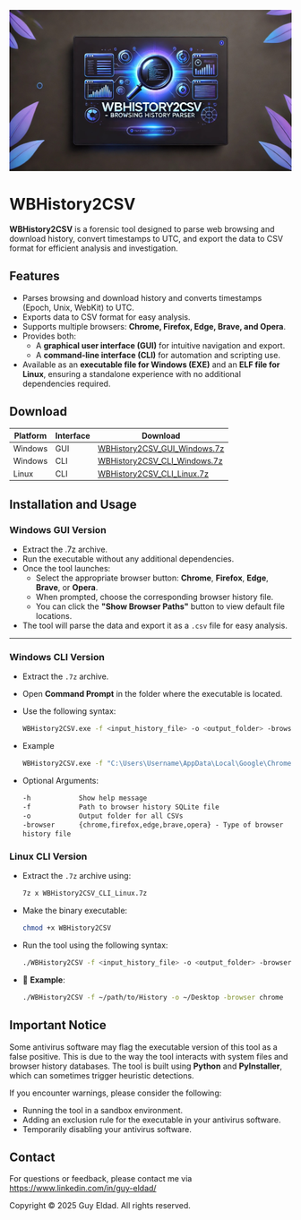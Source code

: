 <p align="center">
  <img src="WBHistory2CSV.jpg" alt="WBHistory2CSV Banner" width="850">
</p>

# WBHistory2CSV

**WBHistory2CSV** is a forensic tool designed to parse web browsing and download history, convert timestamps to UTC, and export the data to CSV format for efficient analysis and investigation.

## Features
- Parses browsing and download history and converts timestamps (Epoch, Unix, WebKit) to UTC.
- Exports data to CSV format for easy analysis.
- Supports multiple browsers: **Chrome, Firefox, Edge, Brave, and Opera**.
- Provides both:
  - A **graphical user interface (GUI)** for intuitive navigation and export.
  - A **command-line interface (CLI)** for automation and scripting use.
- Available as an **executable file for Windows (EXE)** and an **ELF file for Linux**, ensuring a standalone experience with no additional dependencies required.

## Download

| Platform | Interface | Download |
|----------|-----------|----------|
| Windows  | GUI       | [WBHistory2CSV_GUI_Windows.7z](./WBHistory2CSV_GUI_Windows.7z) |
| Windows  | CLI       | [WBHistory2CSV_CLI_Windows.7z](./WBHistory2CSV_CLI_Windows.7z) |
| Linux    | CLI       | [WBHistory2CSV_CLI_Linux.7z](./WBHistory2CSV_CLI_Linux.7z) |


## Installation and Usage

### Windows GUI Version
- Extract the .7z archive.
- Run the executable without any additional dependencies.
- Once the tool launches:
  - Select the appropriate browser button: **Chrome**, **Firefox**, **Edge**, **Brave**, or **Opera**.
  - When prompted, choose the corresponding browser history file.
  - You can click the **"Show Browser Paths"** button to view default file locations.
- The tool will parse the data and export it as a `.csv` file for easy analysis.

---

### Windows CLI Version
- Extract the `.7z` archive.
- Open **Command Prompt** in the folder where the executable is located.
- Use the following syntax:

  ```bash
  WBHistory2CSV.exe -f <input_history_file> -o <output_folder> -browser <chrome|firefox|edge|brave|opera>
  ```
- Example

  ```bash
  WBHistory2CSV.exe -f "C:\Users\Username\AppData\Local\Google\Chrome\User Data\Default\History" -o "C:\Users\Username\Desktop" -browser chrome
  ```
  
- Optional Arguments:
  ```
  -h            Show help message  
  -f            Path to browser history SQLite file  
  -o            Output folder for all CSVs  
  -browser      {chrome,firefox,edge,brave,opera} - Type of browser history file
  ```
  
### Linux CLI Version
- Extract the `.7z` archive using:
  ```bash
  7z x WBHistory2CSV_CLI_Linux.7z
  ```
- Make the binary executable:
  ```bash
  chmod +x WBHistory2CSV
  ```
- Run the tool using the following syntax:

  ```bash
  ./WBHistory2CSV -f <input_history_file> -o <output_folder> -browser <chrome|firefox|edge|brave|opera>
  ```

- 📌 **Example**:

  ```bash
  ./WBHistory2CSV -f ~/path/to/History -o ~/Desktop -browser chrome
  ```

## Important Notice

Some antivirus software may flag the executable version of this tool as a false positive. This is due to the way the tool interacts with system files and browser history databases. The tool is built using **Python** and **PyInstaller**, which can sometimes trigger heuristic detections.

If you encounter warnings, please consider the following:

- Running the tool in a sandbox environment.
- Adding an exclusion rule for the executable in your antivirus software.
- Temporarily disabling your antivirus software.

## Contact

For questions or feedback, please contact me via https://www.linkedin.com/in/guy-eldad/


Copyright
© 2025 Guy Eldad. All rights reserved.
